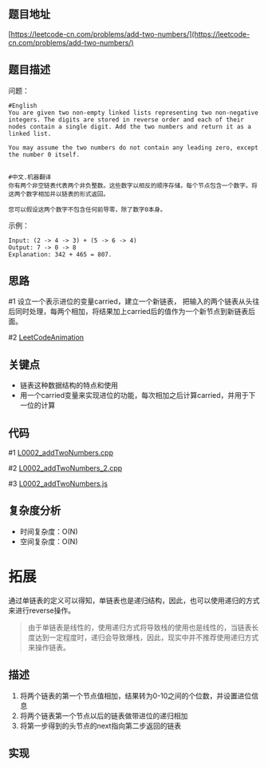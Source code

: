 <!--
 * @Date        : 2020-05-03 21:18:46
 * @LastEditors : anlzou
 * @Github      : https://github.com/anlzou
 * @LastEditTime: 2020-05-03 21:49:29
 * @FilePath    : \algorithm\problems\L0002_addTwoNumbers.md
 * @Describe    : 
 -->
## 题目地址

[https://leetcode-cn.com/problems/add-two-numbers/](https://leetcode-cn.com/problems/add-two-numbers/)

## 题目描述

问题：
```
#English
You are given two non-empty linked lists representing two non-negative integers. The digits are stored in reverse order and each of their nodes contain a single digit. Add the two numbers and return it as a linked list.

You may assume the two numbers do not contain any leading zero, except the number 0 itself.


#中文.机器翻译
你有两个非空链表代表两个非负整数。这些数字以相反的顺序存储，每个节点包含一个数字。将这两个数字相加并以链表的形式返回。

您可以假设这两个数字不包含任何前导零，除了数字0本身。
```
示例：
```
Input: (2 -> 4 -> 3) + (5 -> 6 -> 4)
Output: 7 -> 0 -> 8
Explanation: 342 + 465 = 807.
```

## 思路
#1
设立一个表示进位的变量carried，建立一个新链表， 把输入的两个链表从头往后同时处理，每两个相加，将结果加上carried后的值作为一个新节点到新链表后面。

#2
[LeetCodeAnimation](https://github.com/MisterBooo/LeetCodeAnimation/blob/master/notes/LeetCode%E7%AC%AC2%E5%8F%B7%E9%97%AE%E9%A2%98%EF%BC%9A%E4%B8%A4%E6%95%B0%E7%9B%B8%E5%8A%A0.md)

## 关键点
- 链表这种数据结构的特点和使用
- 用一个carried变量来实现进位的功能，每次相加之后计算carried，并用于下一位的计算

## 代码
#1 [L0002_addTwoNumbers.cpp](../code/L0002_addTwoNumbers.cpp)

#2 [L0002_addTwoNumbers_2.cpp](../code/L0002_addTwoNumbers_2.cpp)

#3 [L0002_addTwoNumbers.js](../code/L0002_addTwoNumbers.js)

## 复杂度分析

- 时间复杂度：O(N)
- 空间复杂度：O(N)

# 拓展
通过单链表的定义可以得知，单链表也是递归结构，因此，也可以使用递归的方式来进行reverse操作。
> 由于单链表是线性的，使用递归方式将导致栈的使用也是线性的，当链表长度达到一定程度时，递归会导致爆栈，因此，现实中并不推荐使用递归方式来操作链表。
## 描述
1. 将两个链表的第一个节点值相加，结果转为0-10之间的个位数，并设置进位信息
2. 将两个链表第一个节点以后的链表做带进位的递归相加
3. 将第一步得到的头节点的next指向第二步返回的链表
## 实现